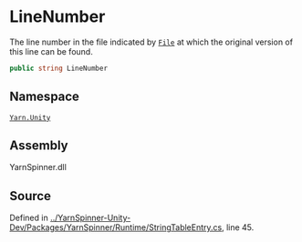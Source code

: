 # LineNumber

The line number in the file indicated by [`File`](stringtableentry.file.md) at which the original version of this line can be found.

```csharp
public string LineNumber
```

## Namespace

[`Yarn.Unity`](../)

## Assembly

YarnSpinner.dll

## Source

Defined in [../YarnSpinner-Unity-Dev/Packages/YarnSpinner/Runtime/StringTableEntry.cs](https://github.com/YarnSpinnerTool/YarnSpinner-Unity//blob/develop/Runtime/StringTableEntry.cs#L45), line 45.


